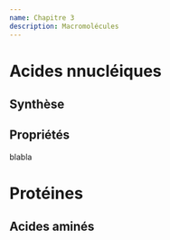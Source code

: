 ```yaml
---
name: Chapitre 3
description: Macromolécules
---
```


# Acides nnucléiques

## Synthèse

## Propriétés
blabla

# Protéines
## Acides aminés